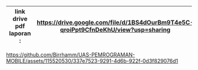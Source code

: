 | link drive pdf laporan : |https://drive.google.com/file/d/1BS4dOurBm9T4e5C-qroiPpt9CfnDeKhU/view?usp=sharing|
| --- | --- |

https://github.com/Birrhamm/UAS-PEMROGRAMAN-MOBILE/assets/115520530/337e7523-9291-4d6b-922f-0d3f829076d1

